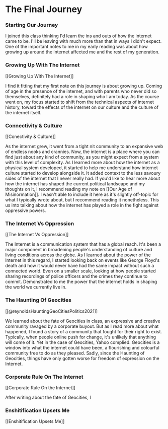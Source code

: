 # The Final Journey

### Starting Our Journey

I joined this class thinking I'd learn the ins and outs of how the internet came to be. I'll be leaving with much more than that in ways I didn't expect. One of the important notes to me in my early reading was about how growing up around the internet affected me and the rest of my generation.


### Growing Up With The Internet
[[Growing Up With The Internet]]

I find it fitting that my first note on this journey is about growing up. Coming of age in the presence of the internet, and with parents who never did so themselves, definitely had a role in shaping who I am today. As the course went on, my focus started to shift from the technical aspects of internet history, toward the effects of the internet on our culture and the culture of the internet itself.

### Connectivity & Culture
[[Conectivity & Culture]]

As the internet grew, it went from a tight nit community to an expansive web of endless nooks and crannies. Now, the internet is a place where you can find just about any kind of community, as you might expect from a system with this level of complexity. As I learned more about how the internet as a physical system developed, it started to help me understand how internet culture started to develop alongside it. It added context to the less savoury sides of the internet that I never really had. If you'd like to hear more about how the internet has shaped the current political landscape and my thoughts on it, I recommend reading my note on [[Our Age of Misinormation]].  I wasn't able to include it here as it's slightly off-topic for what I typically wrote about, but I recommend reading it nonetheless. This us into talking about how the internet has played a role in the fight against oppressive powers.

### The Internet Vs Oppression
[[The Internet Vs Oppression]]

The Internet is a communication system that has a global reach. It's been a major component in broadening people's understanding of culture and living conditions across the globe. As I learned about the power of the Internet in this regard, I started looking back on events like George Floyd's death and how it would never have had the same impact without such a connected world. Even on a smaller scale, looking at how people started sharing recordings of police officers and the crimes they continue to commit. Demonstrated to me the power that the internet holds in shaping the world we currently live in.

### The Haunting Of Geocities
[[@reynoldsHauntingGeoCitiesPolitics2021]]

We learned about the fate of Geocities in class, an expressive and creative community ravaged by a corporate buyout. But as I read more about what happened, I found a story of a community that fought for their right to exist. Typically, when people online push for change, it's unlikely that anything will come of it. Yet in the case of Geocities, Yahoo complied. Geocities is a window into what the internet could have been, a flourishing and colourful community free to do as they pleased. Sadly, since the Haunting of Geocities, things have only gotten worse for freedom of expression on the Internet.

### Corporate Rule On The Internet
[[Corporate Rule On the Internet]]

After writing about the fate of Geocities, I 


### Enshitification Upsets Me
[[Enshitification Upsets Me]]

